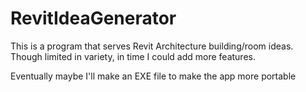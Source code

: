 # RevitIdeaGenerator
This is a program that serves Revit Architecture building/room ideas. Though limited in variety, in time I could add more features. 



Eventually maybe I'll make an EXE file to make the app more portable
